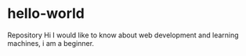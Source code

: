 # hello-world
Repository
Hi
I would like to know about web development and learning machines, i am a beginner.
